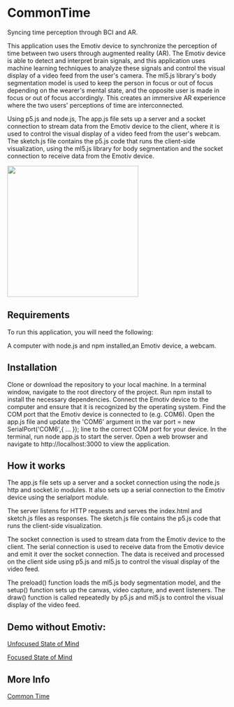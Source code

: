 # CommonTime
Syncing time perception through BCI and AR.

This application uses the Emotiv device to synchronize the perception of time between two users through augmented reality (AR). The Emotiv device is able to detect and interpret brain signals, and this application uses machine learning techniques to analyze these signals and control the visual display of a video feed from the user's camera. The ml5.js library's body segmentation model is used to keep the person in focus or out of focus depending on the wearer's mental state, and the opposite user is made in focus or out of focus accordingly. This creates an immersive AR experience where the two users' perceptions of time are interconnected.

Using p5.js and node.js, The app.js file sets up a server and a socket connection to stream data from the Emotiv device to the client, where it is used to control the visual display of a video feed from the user's webcam. The sketch.js file contains the p5.js code that runs the client-side visualization, using the ml5.js library for body segmentation and the socket connection to receive data from the Emotiv device.

<img src="https://user-images.githubusercontent.com/121802839/210760556-39b7c78e-9cb8-44af-a977-8807d455b911.jpg" width="300">

## Requirements
To run this application, you will need the following:

A computer with node.js and npm installed,an Emotiv device, a webcam.

## Installation
Clone or download the repository to your local machine.
In a terminal window, navigate to the root directory of the project.
Run npm install to install the necessary dependencies.
Connect the Emotiv device to the computer and ensure that it is recognized by the operating system.
Find the COM port that the Emotiv device is connected to (e.g. COM6).
Open the app.js file and update the 'COM6' argument in the var port = new SerialPort('COM6',{ ... }); line to the correct COM port for your device.
In the terminal, run node app.js to start the server.
Open a web browser and navigate to http://localhost:3000 to view the application.

## How it works
The app.js file sets up a server and a socket connection using the node.js http and socket.io modules. It also sets up a serial connection to the Emotiv device using the serialport module.

The server listens for HTTP requests and serves the index.html and sketch.js files as responses. The sketch.js file contains the p5.js code that runs the client-side visualization.

The socket connection is used to stream data from the Emotiv device to the client. The serial connection is used to receive data from the Emotiv device and emit it over the socket connection. The data is received and processed on the client side using p5.js and ml5.js to control the visual display of the video feed.

The preload() function loads the ml5.js body segmentation model, and the setup() function sets up the canvas, video capture, and event listeners. The draw() function is called repeatedly by p5.js and ml5.js to control the visual display of the video feed.

## Demo without Emotiv: 

[Unfocused State of Mind](https://ameliagan.xyz/5.html)

[Focused State of Mind](https://ameliagan.xyz/3.html)

## More Info 
[Common Time](https://ameliagan.com/responsive-environment)

